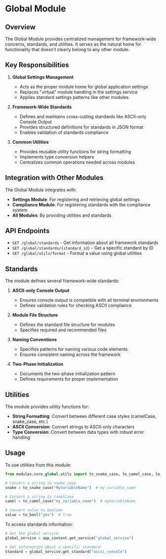 # Global Module

## Overview

The Global Module provides centralized management for framework-wide concerns, standards, and utilities. It serves as the natural home for functionality that doesn't clearly belong to any other module.

## Key Responsibilities

1. **Global Settings Management**
   - Acts as the proper module home for global application settings
   - Replaces "virtual" module handling in the settings service
   - Applies standard settings patterns like other modules

2. **Framework-Wide Standards**
   - Defines and maintains cross-cutting standards like ASCII-only Console Output
   - Provides structured definitions for standards in JSON format
   - Enables validation of standards compliance

3. **Common Utilities**
   - Provides reusable utility functions for string formatting
   - Implements type conversion helpers
   - Centralizes common operations needed across modules

## Integration with Other Modules

The Global Module integrates with:

- **Settings Module**: For registering and retrieving global settings
- **Compliance Module**: For registering standards with the compliance system
- **All Modules**: By providing utilities and standards

## API Endpoints

- `GET /global/standards` - Get information about all framework standards
- `GET /global/standards/{standard_id}` - Get a specific standard by ID
- `GET /global/utils/format` - Format a value using global utilities

## Standards

The module defines several framework-wide standards:

1. **ASCII-only Console Output**
   - Ensures console output is compatible with all terminal environments
   - Defines validation rules for checking ASCII compliance

2. **Module File Structure**
   - Defines the standard file structure for modules
   - Specifies required and recommended files

3. **Naming Conventions**
   - Specifies patterns for naming various code elements
   - Ensures consistent naming across the framework

4. **Two-Phase Initialization**
   - Documents the two-phase initialization pattern
   - Defines requirements for proper implementation

## Utilities

The module provides utility functions for:

- **String Formatting**: Convert between different case styles (camelCase, snake_case, etc.)
- **ASCII Conversion**: Convert strings to ASCII-only characters
- **Type Conversion**: Convert between data types with robust error handling

## Usage

To use utilities from this module:

```python
from modules.core.global.utils import to_snake_case, to_camel_case, to_bool

# Convert a string to snake_case
snake = to_snake_case("MyVariableName")  # my_variable_name

# Convert a string to camelCase
camel = to_camel_case("my_variable_name")  # myVariableName

# Convert value to boolean
value = to_bool("yes")  # True
```

To access standards information:

```python
# Get the global service
global_service = app_context.get_service("global_service")

# Get information about a specific standard
standard = global_service.get_standard("ascii_console")
```